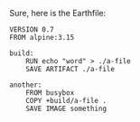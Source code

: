 Sure, here is the Earthfile:

```Earthfile
VERSION 0.7
FROM alpine:3.15

build:
    RUN echo "word" > ./a-file
    SAVE ARTIFACT ./a-file

another:
    FROM busybox
    COPY +build/a-file .
    SAVE IMAGE something
```
